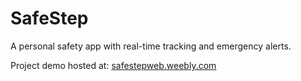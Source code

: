 # SafeStep
A personal safety app with real-time tracking and emergency alerts.

Project demo hosted at: [safestepweb.weebly.com](https://safestepweb.weebly.com)
